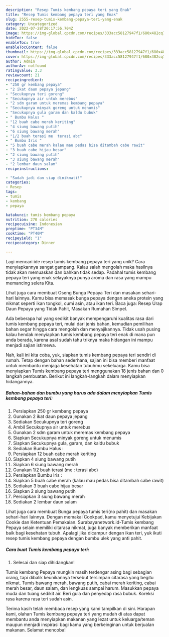 ```yaml
---
description: "Resep Tumis kembang pepaya teri yang Enak"
title: "Resep Tumis kembang pepaya teri yang Enak"
slug: 2555-resep-tumis-kembang-pepaya-teri-yang-enak
category: Uncategorized
date: 2022-07-28T20:17:56.704Z
image: https://img-global.cpcdn.com/recipes/333acc58127947f1/680x482cq70/tumis-kembang-pepaya-teri-foto-resep-utama.jpg
hideToc: false
enableToc: true
enableTocContent: false
thumbnail: https://img-global.cpcdn.com/recipes/333acc58127947f1/680x482cq70/tumis-kembang-pepaya-teri-foto-resep-utama.jpg
cover: https://img-global.cpcdn.com/recipes/333acc58127947f1/680x482cq70/tumis-kembang-pepaya-teri-foto-resep-utama.jpg
author: Admin
authorAv: notfound
ratingvalue: 3.3
reviewcount: 21
recipeingredient:
- "250 gr kembang pepaya"
- "2 ikat daun pepaya jepang"
- "Secukupnya teri goreng"
- "Secukupnya air untuk merebus"
- "2 sdm garam untuk meremas kembang pepaya"
- "Secukupnya minyak goreng untuk menumis"
- "Secukupnya gula garam dan kaldu bubuk"
- " Bumbu Halus "
- "12 buah cabe merah keriting"
- "4 siung bawang putih"
- "6 siung bawang merah"
- "1/2 buah terasi me  terasi abc"
- " Bumbu Iris "
- "5 buah cabe merah kalau mau pedas bisa ditambah cabe rawit"
- "3 buah cabe hijau besar"
- "2 siung bawang putih"
- "3 siung bawang merah"
- "2 lembar daun salam"
recipeinstructions:

- "Sudah jadi dan siap dinikmati!"
categories:
- Resep
tags:
- tumis
- kembang
- pepaya

katakunci: tumis kembang pepaya 
nutrition: 270 calories
recipecuisine: Indonesian
preptime: "PT34M"
cooktime: "PT40M"
recipeyield: "1"
recipecategory: Dinner

---
```





Lagi mencari ide resep tumis kembang pepaya teri yang unik? Cara menyiapkannya sangat gampang. Kalau salah mengolah maka hasilnya tidak akan memuaskan dan bahkan tidak sedap. Padahal tumis kembang pepaya teri yang enak selayaknya punya aroma dan rasa yang mampu memancing selera Kita.





Lihat juga cara membuat Oseng Bunga Pepaya Teri dan masakan sehari-hari lainnya. Kamu bisa memasak bunga pepaya dengan aneka protein yang nikmat seperti ikan tongkol, cumi asin, atau ikan teri. Baca juga: Resep Urap Daun Pepaya yang Tidak Pahit, Masakan Rumahan Simpel.

Ada beberapa hal yang sedikit banyak mempengaruhi kualitas rasa dari tumis kembang pepaya teri, mulai dari jenis bahan, kemudian pemilihan bahan segar hingga cara mengolah dan menyajikannya. Tidak usah pusing kalau hendak menyiapkan tumis kembang pepaya teri enak di mana pun anda berada, karena asal sudah tahu triknya maka hidangan ini mampu menjadi sajian istimewa.






Nah, kali ini kita coba, yuk, siapkan tumis kembang pepaya teri sendiri di rumah. Tetap dengan bahan sederhana, sajian ini bisa memberi manfaat untuk membantu menjaga kesehatan tubuhmu sekeluarga. Kamu bisa menyiapkan Tumis kembang pepaya teri menggunakan 18 jenis bahan dan 0 langkah pembuatan. Berikut ini langkah-langkah dalam menyiapkan hidangannya.

<!--inarticleads1-->

##### Bahan-bahan dan bumbu yang harus ada dalam menyiapkan Tumis kembang pepaya teri:

1. Persiapkan 250 gr kembang pepaya
1. Gunakan 2 ikat daun pepaya jepang
1. Sediakan Secukupnya teri goreng
1. Ambil Secukupnya air untuk merebus
1. Gunakan 2 sdm garam untuk meremas kembang pepaya
1. Siapkan Secukupnya minyak goreng untuk menumis
1. Siapkan Secukupnya gula, garam, dan kaldu bubuk
1. Sediakan  Bumbu Halus :
1. Persiapkan 12 buah cabe merah keriting
1. Siapkan 4 siung bawang putih
1. Siapkan 6 siung bawang merah
1. Gunakan 1/2 buah terasi (me : terasi abc)
1. Persiapkan  Bumbu Iris :
1. Siapkan 5 buah cabe merah (kalau mau pedas bisa ditambah cabe rawit)
1. Sediakan 3 buah cabe hijau besar
1. Siapkan 2 siung bawang putih
1. Persiapkan 3 siung bawang merah
1. Sediakan 2 lembar daun salam


Lihat juga cara membuat Bunga pepaya tumis teri(no pahit) dan masakan sehari-hari lainnya. Dengan memakai Cookpad, kamu menyetujui Kebijakan Cookie dan Ketentuan Pemakaian. Surabayanetwork.id-Tumis kembang Pepaya selain memiliki citarasa nikmat, juga banyak memberikan manfaat baik bagi kesehatan tubuh. Apalagi jika dicampur dengan ikan teri, yuk ikuti resep tumis kembang pepaya dengan bumbu ulek yang anti pahit. 

<!--inarticleads2-->

##### Cara buat Tumis kembang pepaya teri:


1. Selesai dan siap dihidangkan!

Tumis kembang Pepaya mungkin masih terdengar asing bagi sebagian orang, tapi dibalik keunikannya tersebut tersimpan citarasa yang begitu nikmat. Tumis bawang merah, bawang putih, cabai merah keriting, cabai merah besar, daun salam, dan lengkuas sampai harum. Masukkan pepaya muda dan tuang sedikit air. Beri gula dan penyedap rasa bubuk. Koreksi rasa karena rasa teri sudah asin. 

Terima kasih telah membaca resep yang kami tampilkan di sini. Harapan kami, olahan Tumis kembang pepaya teri yang mudah di atas dapat membantu anda menyiapkan makanan yang lezat untuk keluarga/teman maupun menjadi inspirasi bagi kamu yang berkeinginan untuk berjualan makanan. Selamat mencoba!
